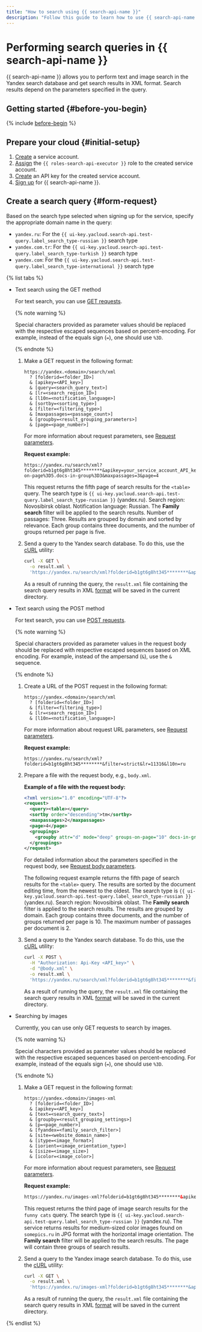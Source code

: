 ```yaml
---
title: "How to search using {{ search-api-name }}"
description: "Follow this guide to learn how to use {{ search-api-name }} to send search queries and get search results in XML format."
---
```


# Performing search queries in {{ search-api-name }}

{{ search-api-name }} allows you to perform text and image search in the Yandex search database and get search results in XML format. Search results depend on the parameters specified in the query.

## Getting started {#before-you-begin}

{% include [before-begin](../../_tutorials/_tutorials_includes/before-you-begin.md) %}

## Prepare your cloud {#initial-setup}

1. [Create](../../iam/operations/sa/create.md) a service account.
1. [Assign](../../iam/operations/sa/assign-role-for-sa.md#binding-role-resource) the `{{ roles-search-api-executor }}` role to the created service account.
1. [Create](../../iam/operations/api-key/create.md) an API key for the created service account.
1. [Sign up](./workaround.md) for {{ search-api-name }}.

## Create a search query {#form-request}

Based on the search type selected when signing up for the service, specify the appropriate domain name in the query:
* `yandex.ru`: For the `{{ ui-key.yacloud.search-api.test-query.label_search_type-russian }}` search type
* `yandex.com.tr`: For the `{{ ui-key.yacloud.search-api.test-query.label_search_type-turkish }}` search type
* `yandex.com`: For the `{{ ui-key.yacloud.search-api.test-query.label_search_type-international }}` search type

{% list tabs %}

- Text search using the GET method

   For text search, you can use [GET requests](../concepts/get-request.md).

   {% note warning %}

   Special characters provided as parameter values should be replaced with the respective escaped sequences based on percent-encoding. For example, instead of the equals sign (`=`), one should use `%3D`.

   {% endnote %}

   1. Make a GET request in the following format:

      ```httpget
      https://yandex.<domain>/search/xml
        ? [folderid=<folder_ID>]
        & [apikey=<API_key>]
        & [query=<search_query_text>]
        & [lr=<search_region_ID>]
        & [l10n=<notification_language>]
        & [sortby=<sorting_type>]
        & [filter=<filtering_type>]
        & [maxpassages=<passage_count>]
        & [groupby=<result_grouping_parameters>]
        & [page=<page_number>]
      ```

      For more information about request parameters, see [Request parameters](../concepts/get-request.md#parameters).

      **Request example:**

      ```httpget
      https://yandex.ru/search/xml?folderid=b1gt6g8ht345********&apikey=your_service_account_API_key********&query=%3Ctable%3E&lr=11316&l10n=ru&sortby=rlv&filter=strict&groupby=attr%3Dd.mode%3Ddeep.groups-on-page%3D5.docs-in-group%3D3&maxpassages=3&page=4
      ```

      This request returns the fifth page of search results for the `<table>` query. The search type is `{{ ui-key.yacloud.search-api.test-query.label_search_type-russian }}` (yandex.ru). Search region: Novosibirsk oblast. Notification language: Russian. The **Family search** filter will be applied to the search results. Number of passages: Three. Results are grouped by domain and sorted by relevance. Each group contains three documents, and the number of groups returned per page is five.

   1. Send a query to the Yandex search database. To do this, use the [cURL](https://curl.haxx.se) utility:

      ```bash
      curl -X GET \
        -o result.xml \
        'https://yandex.ru/search/xml?folderid=b1gt6g8ht345********&apikey=your_service_account_API_key********&query=%3Ctable%3E&lr=11316&l10n=ru&sortby=rlv&filter=strict&groupby=attr%3Dd.mode%3Ddeep.groups-on-page%3D5.docs-in-group%3D3&maxpassages=3&page=4'
      ```

      As a result of running the query, the `result.xml` file containing the search query results in XML [format](../concepts/response.md) will be saved in the current directory.

- Text search using the POST method

   For text search, you can use [POST requests](../concepts/post-request.md).

   {% note warning %}

   Special characters provided as parameter values in the request body should be replaced with respective escaped sequences based on XML encoding. For example, instead of the ampersand (`&`), use the `&` sequence.

   {% endnote %}

   1. Create a URL of the POST request in the following format:

      ```httpget
      https://yandex.<domain>/search/xml
        ? [folderid=<folder_ID>]
        & [filter=<filtering_type>]
        & [lr=<search_region_ID>]
        & [l10n=<notification_language>]
      ```

      For more information about request URL parameters, see [Request parameters](../concepts/post-request.md#parameters).

      **Request example:**

      ```httppost
      https://yandex.ru/search/xml?folderid=b1gt6g8ht345********&filter=strict&lr=11316&l10n=ru
      ```

   1. Prepare a file with the request body, e.g., `body.xml`.

      **Example of a file with the request body:**

      ```xml
      <?xml version="1.0" encoding="UTF-8"?>
      <request>
        <query><table></query>
        <sortby order="descending">tm</sortby>
        <maxpassages>2</maxpassages>
        <page>4</page>
        <groupings>
          <groupby attr="d" mode="deep" groups-on-page="10" docs-in-group="3" />
        </groupings>
      </request>
      ```

      For detailed information about the parameters specified in the request body, see [Request body parameters](../concepts/post-request.md#post-body-parameters).

      The following request example returns the fifth page of search results for the `<table>` query. The results are sorted by the document editing time, from the newest to the oldest. The search type is `{{ ui-key.yacloud.search-api.test-query.label_search_type-russian }}` (yandex.ru). Search region: Novosibirsk oblast. The **Family search** filter is applied to the search results. The results are grouped by domain. Each group contains three documents, and the number of groups returned per page is 10. The maximum number of passages per document is 2.

   1. Send a query to the Yandex search database. To do this, use the [cURL](https://curl.haxx.se) utility:

      ```bash
      curl -X POST \
        -H "Authorization: Api-Key <API_key>" \
        -d "@body.xml" \
        -o result.xml \
        'https://yandex.ru/search/xml?folderid=b1gt6g8ht345********&filter=strict&lr=11316&l10n=ru'
      ```

      As a result of running the query, the `result.xml` file containing the search query results in XML [format](../concepts/response.md) will be saved in the current directory.

- Searching by images

   Currently, you can use only GET requests to search by images.

   {% note warning %}

   Special characters provided as parameter values should be replaced with the respective escaped sequences based on percent-encoding. For example, instead of the equals sign (`=`), one should use `%3D`.

   {% endnote %}

   1. Make a GET request in the following format:

      ```
      https://yandex.<domain>/images-xml
        ? [folderid=<folder_ID>]
        & [apikey=<API_key>]
        & [text=<search_query_text>]
        & [groupby=<result_grouping_settings>]
        & [p=<page_number>]
        & [fyandex=<family_search_filter>]
        & [site=<website_domain_name>]
        & [itype=<image_format>]
        & [iorient=<image_orientation_type>]
        & [isize=<image_size>]
        & [icolor=<image_color>]
      ```

      For more information about request parameters, see [Request parameters](../concepts/pic-search.md#parameters).

      **Request example:**

      ```html
      https://yandex.ru/images-xml?folderid=b1gt6g8ht345********&apikey=your_service_account_API_key********&text=funny+cats&groupby=attr=ii.groups-on-page=3&p=2&fyandex=1&site=somepics.ru&itype=jpg&iorient=horizontal&isize=medium&icolor=color
      ```

      This request returns the third page of image search results for the `funny cats` query. The search type is `{{ ui-key.yacloud.search-api.test-query.label_search_type-russian }}` (yandex.ru). The service returns results for medium-sized color images found on `somepics.ru` in JPG format with the horizontal image orientation. The **Family search** filter will be applied to the search results. The page will contain three groups of search results.

   1. Send a query to the Yandex image search database. To do this, use the [cURL](https://curl.haxx.se) utility:

      ```bash
      curl -X GET \
        -o result.xml \
        'https://yandex.ru/images-xml?folderid=b1gt6g8ht345********&apikey=your_service_account_API_key********&text=funny+cats&groupby=attr=ii.groups-on-page=3&p=2&fyandex=1&site=somepics.ru&itype=jpg&iorient=horizontal&isize=medium&icolor=color'
      ```

      As a result of running the query, the `result.xml` file containing the search query results in XML [format](../concepts/pic-response.md) will be saved in the current directory.

{% endlist %}